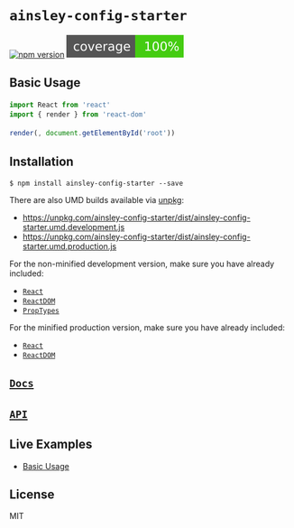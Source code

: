 # `ainsley-config-starter`

[![npm version](https://img.shields.io/npm/v/ainsley-config-starter.svg?style=flat-square)](https://www.npmjs.com/package/ainsley-config-starter)
![coverage](/scripts/jest/shield.svg)

>

## Basic Usage

```jsx
import React from 'react'
import { render } from 'react-dom'

render(, document.getElementById('root'))
```

## Installation

```
$ npm install ainsley-config-starter --save
```

There are also UMD builds available via [unpkg](https://unpkg.com/):

- https://unpkg.com/ainsley-config-starter/dist/ainsley-config-starter.umd.development.js
- https://unpkg.com/ainsley-config-starter/dist/ainsley-config-starter.umd.production.js

For the non-minified development version, make sure you have already included:

- [`React`](https://unpkg.com/react/umd/react.development.js)
- [`ReactDOM`](https://unpkg.com/react-dom/umd/react-dom.development.js)
- [`PropTypes`](https://unpkg.com/prop-types/prop-types.js)

For the minified production version, make sure you have already included:

- [`React`](https://unpkg.com/react/umd/react.production.min.js)
- [`ReactDOM`](https://unpkg.com/react-dom/umd/react-dom.production.min.js)

## [`Docs`](docs)

## [`API`](docs/api)

## Live Examples

- [Basic Usage](https://github.com/tbjgolden/ainsley-config-starter/tree/master/examples/basic-usage)

## License

MIT
